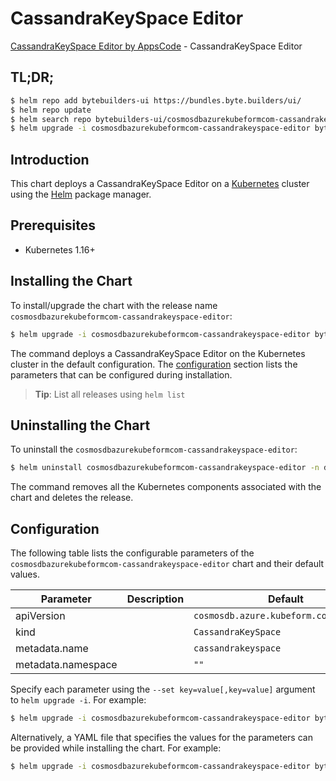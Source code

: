 # CassandraKeySpace Editor

[CassandraKeySpace Editor by AppsCode](https://byte.builders) - CassandraKeySpace Editor

## TL;DR;

```bash
$ helm repo add bytebuilders-ui https://bundles.byte.builders/ui/
$ helm repo update
$ helm search repo bytebuilders-ui/cosmosdbazurekubeformcom-cassandrakeyspace-editor --version=v0.4.17
$ helm upgrade -i cosmosdbazurekubeformcom-cassandrakeyspace-editor bytebuilders-ui/cosmosdbazurekubeformcom-cassandrakeyspace-editor -n default --create-namespace --version=v0.4.17
```

## Introduction

This chart deploys a CassandraKeySpace Editor on a [Kubernetes](http://kubernetes.io) cluster using the [Helm](https://helm.sh) package manager.

## Prerequisites

- Kubernetes 1.16+

## Installing the Chart

To install/upgrade the chart with the release name `cosmosdbazurekubeformcom-cassandrakeyspace-editor`:

```bash
$ helm upgrade -i cosmosdbazurekubeformcom-cassandrakeyspace-editor bytebuilders-ui/cosmosdbazurekubeformcom-cassandrakeyspace-editor -n default --create-namespace --version=v0.4.17
```

The command deploys a CassandraKeySpace Editor on the Kubernetes cluster in the default configuration. The [configuration](#configuration) section lists the parameters that can be configured during installation.

> **Tip**: List all releases using `helm list`

## Uninstalling the Chart

To uninstall the `cosmosdbazurekubeformcom-cassandrakeyspace-editor`:

```bash
$ helm uninstall cosmosdbazurekubeformcom-cassandrakeyspace-editor -n default
```

The command removes all the Kubernetes components associated with the chart and deletes the release.

## Configuration

The following table lists the configurable parameters of the `cosmosdbazurekubeformcom-cassandrakeyspace-editor` chart and their default values.

|     Parameter      | Description |                      Default                      |
|--------------------|-------------|---------------------------------------------------|
| apiVersion         |             | <code>cosmosdb.azure.kubeform.com/v1alpha1</code> |
| kind               |             | <code>CassandraKeySpace</code>                    |
| metadata.name      |             | <code>cassandrakeyspace</code>                    |
| metadata.namespace |             | <code>""</code>                                   |


Specify each parameter using the `--set key=value[,key=value]` argument to `helm upgrade -i`. For example:

```bash
$ helm upgrade -i cosmosdbazurekubeformcom-cassandrakeyspace-editor bytebuilders-ui/cosmosdbazurekubeformcom-cassandrakeyspace-editor -n default --create-namespace --version=v0.4.17 --set apiVersion=cosmosdb.azure.kubeform.com/v1alpha1
```

Alternatively, a YAML file that specifies the values for the parameters can be provided while
installing the chart. For example:

```bash
$ helm upgrade -i cosmosdbazurekubeformcom-cassandrakeyspace-editor bytebuilders-ui/cosmosdbazurekubeformcom-cassandrakeyspace-editor -n default --create-namespace --version=v0.4.17 --values values.yaml
```
